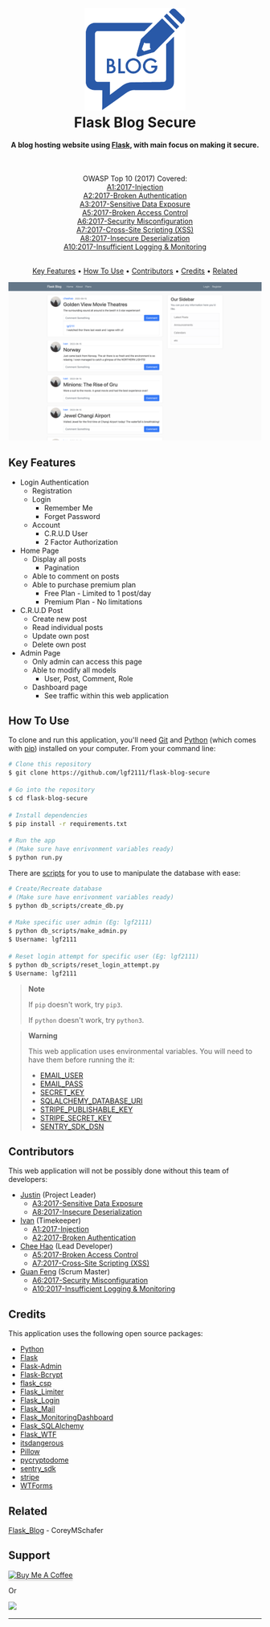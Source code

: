 
<h1 align="center">
  <br>
  <a href="https://flask-blog.lgf2111.repl.co/"><img src="./misc_src/Icon.png" alt="Flask Blog" width="200"></a>
  <br>
  Flask Blog Secure
  <br>
</h1>

<h4 align="center">A blog hosting website using <a href="https://flask.palletsprojects.com/" target="_blank">Flask</a>, with main focus on making it secure.</h4>
<br>
<p align="center">
  OWASP Top 10 (2017) Covered:<br>
  <a href="https://owasp.org/www-project-top-ten/2017/A1_2017-Injection">A1:2017-Injection
  </a></br>
  <a href="https://owasp.org/www-project-top-ten/2017/A2_2017-Broken_Authentication">A2:2017-Broken Authentication
  </a></br>
  <a href="https://owasp.org/www-project-top-ten/2017/A3_2017-Sensitive_Data_Exposure">A3:2017-Sensitive Data Exposure
  </a><br>
  <a href="https://owasp.org/www-project-top-ten/2017/A5_2017-Broken_Access_Control">A5:2017-Broken Access Control
  </a></br>
  <a href="https://owasp.org/www-project-top-ten/2017/A6_2017-Security_Misconfiguration">A6:2017-Security Misconfiguration
  </a></br>
  <a href="https://owasp.org/www-project-top-ten/2017/A7_2017-Cross-Site_Scripting_(XSS)">A7:2017-Cross-Site Scripting (XSS)
  </a></br>
  <a href="https://owasp.org/www-project-top-ten/2017/A8_2017-Insecure_Deserialization">A8:2017-Insecure Deserialization
  </a></br>
  <a href="https://owasp.org/www-project-top-ten/2017/A10_2017-Insufficient_Logging%2526Monitoring">A10:2017-Insufficient Logging & Monitoring
  </a>
<br>
<br>
</p>
<p align="center">
  <a href="#key-features">Key Features</a> •
  <a href="#how-to-use">How To Use</a> •
  <a href="#contributors">Contributors</a> •
  <a href="#credits">Credits</a> •
  <a href="#related">Related</a>
</p>

![screenshot](./misc_src/Website%20Screenshot.png)

## Key Features

* Login Authentication
  - Registration
  - Login
    - Remember Me
    - Forget Password
  - Account
    - C.R.U.D User
    - 2 Factor Authorization
* Home Page
  - Display all posts
    - Pagination
  - Able to comment on posts
  - Able to purchase premium plan
    - Free Plan - Limited to 1 post/day
    - Premium Plan - No limitations
* C.R.U.D Post
  - Create new post
  - Read individual posts
  - Update own post
  - Delete own post
* Admin Page
  - Only admin can access this page
  - Able to modify all models
    - User, Post, Comment, Role
  - Dashboard page
    - See traffic within this web application


## How To Use

To clone and run this application, you'll need [Git](https://git-scm.com) and [Python](https://www.python.org/) (which comes with [pip](https://pypi.org/project/pip/)) installed on your computer. From your command line:

```bash
# Clone this repository
$ git clone https://github.com/lgf2111/flask-blog-secure

# Go into the repository
$ cd flask-blog-secure

# Install dependencies
$ pip install -r requirements.txt

# Run the app 
# (Make sure have enrivonment variables ready)
$ python run.py
```

There are [scripts](.//db_scripts/) for you to use to manipulate the database with ease:

```bash
# Create/Recreate database
# (Make sure have enrivonment variables ready)
$ python db_scripts/create_db.py

# Make specific user admin (Eg: lgf2111)
$ python db_scripts/make_admin.py
$ Username: lgf2111

# Reset login attempt for specific user (Eg: lgf2111)
$ python db_scripts/reset_login_attempt.py
$ Username: lgf2111
```

> **Note**
> 
> If `pip` doesn't work, try `pip3`. 
> 
> If `python` doesn't work, try `python3`.
>


> **Warning**
> 
> This web application uses environmental variables. You will need to have them before running the it:
> - [EMAIL_USER]()
> - [EMAIL_PASS](https://support.google.com/accounts/answer/185833?hl=en)
> - [SECRET_KEY](https://stackoverflow.com/questions/34902378/where-do-i-get-a-secret-key-for-flask)
> - [SQLALCHEMY_DATABASE_URI](https://stackoverflow.com/questions/43466927/sqlalchemy-database-uri-not-set)
> - [STRIPE_PUBLISHABLE_KEY](https://stripe.com/docs/keys)
> - [STRIPE_SECRET_KEY](https://stripe.com/docs/keys)
> - [SENTRY_SDK_DSN](https://docs.sentry.io/product/sentry-basics/dsn-explainer/)


## Contributors

This web application will not be possibly done without this team of developers:

- [Justin](https://www.instagram.com/sun.w.k/) (Project Leader)
  - [A3:2017-Sensitive Data Exposure](https://owasp.org/www-project-top-ten/2017/A3_2017-Sensitive_Data_Exposure)
  - [A8:2017-Insecure Deserialization](https://owasp.org/www-project-top-ten/2017/A8_2017-Insecure_Deserialization)
- [Ivan](https://www.instagram.com/_ivan_teo_/) (Timekeeper)
  - [A1:2017-Injection](https://owasp.org/www-project-top-ten/2017/A1_2017-Injection)
  - [A2:2017-Broken Authentication](https://owasp.org/www-project-top-ten/2017/A2_2017-Broken_Authentication)
- [Chee Hao](https://www.instagram.com/cheeh0w/) (Lead Developer)
  - [A5:2017-Broken Access Control](https://owasp.org/www-project-top-ten/2017/A5_2017-Broken_Access_Control)
  - [A7:2017-Cross-Site Scripting (XSS)](https://owasp.org/www-project-top-ten/2017/A7_2017-Cross-Site_Scripting_(XSS))
- [Guan Feng](https://www.instagram.com/lgf2111/) (Scrum Master)
  - [A6:2017-Security Misconfiguration](https://owasp.org/www-project-top-ten/2017/A6_2017-Security_Misconfiguration)
  - [A10:2017-Insufficient Logging & Monitoring](https://owasp.org/www-project-top-ten/2017/A10_2017-Insufficient_Logging%2526Monitoring)

## Credits

This application uses the following open source packages:

- [Python](https://www.python.org/)
- [Flask](https://flask.palletsprojects.com/)
- [Flask-Admin](https://pypi.org/project/Flask-Admin/)
- [Flask-Bcrypt](https://pypi.org/project/Flask-Bcrypt/)
- [flask_csp](https://pypi.org/project/flask-csp/)
- [Flask_Limiter](https://pypi.org/project/Flask_Limiter/)
- [Flask_Login](https://pypi.org/project/Flask_Login/)
- [Flask_Mail](https://pypi.org/project/Flask_Mail/)
- [Flask_MonitoringDashboard](https://pypi.org/project/Flask_MonitoringDashboard/)
- [Flask_SQLAlchemy](https://pypi.org/project/Flask_SQLAlchemy/)
- [Flask_WTF](https://pypi.org/project/Flask_WTF/)
- [itsdangerous](https://pypi.org/project/itsdangerous/)
- [Pillow](https://pypi.org/project/Pillow/)
- [pycryptodome](https://pypi.org/project/pycryptodome/)
- [sentry_sdk](https://pypi.org/project/sentry_sdk/)
- [stripe](https://pypi.org/project/stripe/)
- [WTForms](https://pypi.org/project/WTForms/)


## Related

[Flask_Blog](https://github.com/CoreyMSchafer/code_snippets/tree/master/Python/Flask_Blog) - CoreyMSchafer

## Support

<a href="https://www.buymeacoffee.com/lgf2111" target="_blank"><img src="https://www.buymeacoffee.com/assets/img/custom_images/purple_img.png" alt="Buy Me A Coffee" style="height: 41px !important;width: 174px !important;box-shadow: 0px 3px 2px 0px rgba(190, 190, 190, 0.5) !important;-webkit-box-shadow: 0px 3px 2px 0px rgba(190, 190, 190, 0.5) !important;" ></a>

<p>Or</p> 

<a href="https://www.patreon.com/lgf2111">
	<img src="https://c5.patreon.com/external/logo/become_a_patron_button@2x.png" width="160">
</a>


****